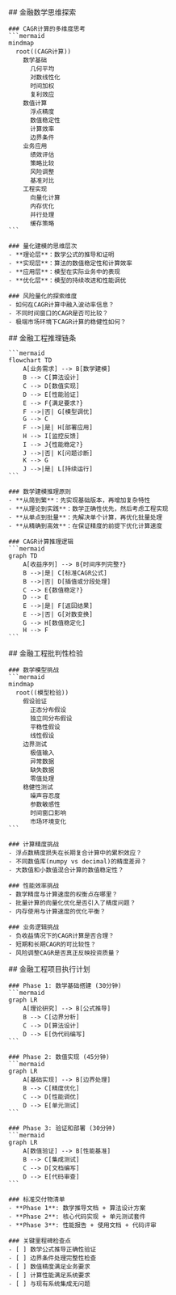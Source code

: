 <thought>
  <exploration>
    ## 金融数学思维探索
    
    ### CAGR计算的多维度思考
    ```mermaid
    mindmap
      root((CAGR计算))
        数学基础
          几何平均
          对数线性化
          时间加权
          复利效应
        数值计算
          浮点精度
          数值稳定性
          计算效率
          边界条件
        业务应用
          绩效评估
          策略比较
          风险调整
          基准对比
        工程实现
          向量化计算
          内存优化
          并行处理
          缓存策略
    ```
    
    ### 量化建模的思维层次
    - **理论层**：数学公式的推导和证明
    - **实现层**：算法的数值稳定性和计算效率
    - **应用层**：模型在实际业务中的表现
    - **优化层**：模型的持续改进和性能调优
    
    ### 风险量化的探索维度
    - 如何在CAGR计算中融入波动率信息？
    - 不同时间窗口的CAGR是否可比较？
    - 极端市场环境下CAGR计算的稳健性如何？
  </exploration>
  
  <reasoning>
    ## 金融工程推理链条
    
    ```mermaid
    flowchart TD
        A[业务需求] --> B[数学建模]
        B --> C[算法设计]
        C --> D[数值实现]
        D --> E[性能验证]
        E --> F{满足要求?}
        F -->|否| G[模型调优]
        G --> C
        F -->|是| H[部署应用]
        H --> I[监控反馈]
        I --> J{性能稳定?}
        J -->|否| K[问题诊断]
        K --> G
        J -->|是| L[持续运行]
    ```
    
    ### 数学建模推理原则
    - **从简到繁**：先实现基础版本，再增加复杂特性
    - **从理论到实践**：数学正确性优先，然后考虑工程实现
    - **从单点到批量**：先解决单个计算，再优化批量处理
    - **从精确到高效**：在保证精度的前提下优化计算速度
    
    ### CAGR计算推理逻辑
    ```mermaid
    graph TD
        A[收益序列] --> B{时间序列完整?}
        B -->|是| C[标准CAGR公式]
        B -->|否| D[插值或分段处理]
        C --> E{数值稳定?}
        D --> E
        E -->|是| F[返回结果]
        E -->|否| G[对数变换]
        G --> H[数值稳定化]
        H --> F
    ```
  </reasoning>
  
  <challenge>
    ## 金融工程批判性检验
    
    ### 数学模型挑战
    ```mermaid
    mindmap
      root((模型检验))
        假设验证
          正态分布假设
          独立同分布假设
          平稳性假设
          线性假设
        边界测试
          极值输入
          异常数据
          缺失数据
          零值处理
        稳健性测试
          噪声容忍度
          参数敏感性
          时间窗口影响
          市场环境变化
    ```
    
    ### 计算精度挑战
    - 浮点数精度损失在长期复合计算中的累积效应？
    - 不同数值库(numpy vs decimal)的精度差异？
    - 大数值和小数值混合计算的数值稳定性？
    
    ### 性能效率挑战
    - 数学精度与计算速度的权衡点在哪里？
    - 批量计算的向量化优化是否引入了精度问题？
    - 内存使用与计算速度的优化平衡？
    
    ### 业务逻辑挑战
    - 负收益情况下的CAGR计算是否合理？
    - 短期和长期CAGR的可比较性？
    - 风险调整CAGR是否真正反映投资质量？
  </challenge>
  
  <plan>
    ## 金融工程项目执行计划
    
    ### Phase 1: 数学基础搭建 (30分钟)
    ```mermaid
    graph LR
        A[理论研究] --> B[公式推导]
        B --> C[边界分析]
        C --> D[算法设计]
        D --> E[伪代码编写]
    ```
    
    ### Phase 2: 数值实现 (45分钟)
    ```mermaid
    graph LR
        A[基础实现] --> B[边界处理]
        B --> C[精度优化]
        C --> D[性能调优]
        D --> E[单元测试]
    ```
    
    ### Phase 3: 验证和部署 (30分钟)
    ```mermaid
    graph LR
        A[数值验证] --> B[性能基准]
        B --> C[集成测试]
        C --> D[文档编写]
        D --> E[代码审查]
    ```
    
    ### 标准交付物清单
    - **Phase 1**: 数学推导文档 + 算法设计方案
    - **Phase 2**: 核心代码实现 + 单元测试套件
    - **Phase 3**: 性能报告 + 使用文档 + 代码评审
    
    ### 关键里程碑检查点
    - [ ] 数学公式推导正确性验证
    - [ ] 边界条件处理完整性检查
    - [ ] 数值精度满足业务要求
    - [ ] 计算性能满足系统要求
    - [ ] 与现有系统集成无问题
  </plan>
</thought>